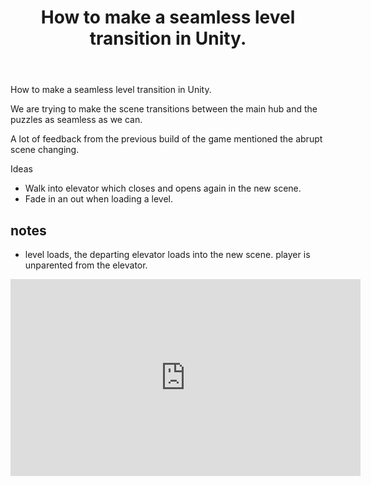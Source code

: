 ﻿---
layout: post
title: "How to make a seamless level transition in Unity."
---
How to make a seamless level transition in Unity.

We are trying to make the scene transitions between the main hub and the puzzles as seamless as we can.

A lot of feedback from the previous build of the game mentioned the abrupt scene changing.

Ideas

- Walk into elevator which closes and opens again in the new scene.
- Fade in an out when loading a level.


## notes

- level loads, the departing elevator loads into the new scene. player is unparented from the elevator.

<iframe width="560" height="315" src="https://youtu.be/3xB1tAUf9gE" frameborder="0" allowfullscreen></iframe>
